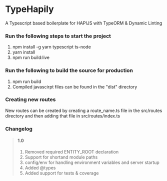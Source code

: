 
# TypeHapily
A Typescript based boilerplate for HAPIJS with TypeORM & Dynamic Linting
 
### Run the following steps to start the project

1. npm install -g yarn typescript ts-node
2. yarn install
3. npm run build:live

###  Run the following to build the source for production
1. npm run build
2. Compiled javascirpt files can be found in the "dist" directory

### Creating new routes
New routes can be created by creating a route_name.ts file in the src/routes directory and then adding that file in src/routes/index.ts

### Changelog
> #### 1.0
> 1. Removed required ENTITY_ROOT declaration
> 2. Support for shortand module paths 
> 3. config/env for handling environment variables and server startup 
> 4. Added @types
> 5. Added support for tests & coverage
> 
